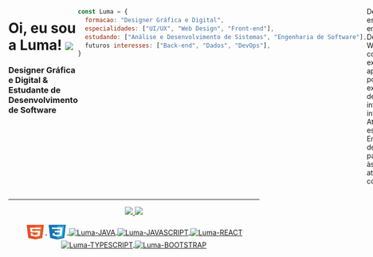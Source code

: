 <div style="display: flex; justify-content: space-between; align-items: flex-start;">
  <div style="flex: 1;">
    <h1>
      Oi, eu sou a Luma! 
      <img src="https://media.giphy.com/media/hvRJCLFzcasrR4ia7z/giphy.gif" width="30px">
    </h1>
    <h3>Designer Gráfica e Digital & Estudante de Desenvolvimento de Software</h3>
      </div>
<div>
  
```js
const Luma = {
  formacao: "Designer Gráfica e Digital",
  especialidades: ["UI/UX", "Web Design", "Front-end"],
  estudando: ["Análise e Desenvolvimento de Sistemas", "Engenharia de Software"],
  futuros interesses: ["Back-end", "Dados", "DevOps"],
}
```
</div>
    <p>
      Designer especializada em UI/UX Design e Web Design com experiência, apaixonada por criar experiências de usuário e interfaces intuitivas. Atualmente estudando Engenharia de Software para dar vida às ideias através do código.
    </p>
    <a href="https://instagram.com/lumaszfranski/" target="_blank"><img src="https://img.shields.io/badge/Instagram-E4405F?style=for-the-badge&logo=instagram&logoColor=white" target="_blank"></a>
    <a href="https://www.linkedin.com/in/luma-szfranski-3a3354218/" target="_blank"><img src="https://img.shields.io/badge/LinkedIn-0077B5?style=for-the-badge&logo=linkedin&logoColor=white" target="_blank"></a>
    <a href="mailto:lumaszfranski@gmail.com"><img src="https://img.shields.io/badge/Gmail-D14836?style=for-the-badge&logo=gmail&logoColor=white" target="_blank"></a>
  <div style="flex-shrink: 0; margin-left: 20px;">
    <img src="https://raw.githubusercontent.com/MicaelliMedeiros/micaellimedeiros/master/image/computer-illustration.png" alt="Ilustração de computador" width="350"/>
  </div>
</div>

---


<div align="center">
  <a href="https://github.com/luma-sz">
  <img height="180em" src="https://github-readme-stats.vercel.app/api?username=luma-sz&show_icons=true&theme=cobalt&include_all_commits=true&count_private=true"/>
  <img height="180em" src="https://github-readme-stats.vercel.app/api/top-langs/?username=luma-sz&layout=compact&langs_count=7&theme=cobalt"/>
</div>

<div align="center"><br>
  <img align="center" alt="Luma-HTML" height="30" width="40" src="https://raw.githubusercontent.com/devicons/devicon/master/icons/html5/html5-original.svg">
  <img align="center" alt="Luma-CSS" height="30" width="40" src="https://raw.githubusercontent.com/devicons/devicon/master/icons/css3/css3-original.svg">
  <img align="center" alt="Luma-JAVA" height="30" width="40" src="https://cdn.jsdelivr.net/gh/devicons/devicon/icons/java/java-original.svg">
  <img align="center" alt="Luma-JAVASCRIPT" height="30" width="40" src="https://cdn.jsdelivr.net/gh/devicons/devicon/icons/javascript/javascript-original.svg">
  <img align="center" alt="Luma-REACT" height="30" width="40" src="https://cdn.jsdelivr.net/gh/devicons/devicon/icons/react/react-original.svg"/>
  <img align="center" alt="Luma-TYPESCRIPT" height="30" width="40" src="https://cdn.jsdelivr.net/gh/devicons/devicon/icons/typescript/typescript-original.svg" />
  <img align="center" alt="Luma-BOOTSTRAP" height="30" width="40" src="https://cdn.jsdelivr.net/gh/devicons/devicon/icons/bootstrap/bootstrap-original.svg" />   
</div>
  
  ##


